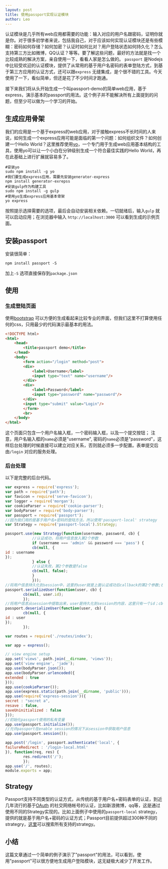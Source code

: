 ```yaml
---
layout: post
title: 使用passport实现认证模块
author: Leo
---
```


认证模块是几乎所有web应用都需要的功能：输入对应的用户名跟密码，证明你就是你。对于很多初学者来说，包括我自己，对于应该如何实现认证模块还是有些模糊：密码如何存储？如何加密？认证时如何比对？用户登陆状态如何持久化？怎么支持第三方比如微博，QQ认证？等等。要了解这些问题，最好的方法就是找一个比较成熟的解决方案，亲自使用一下，看看人家是怎么做的。 `passport` 是Nodejs中比较受欢迎的认证模块，提供了从常用的基于用户名密码的表单登陆方式，到基于第三方应用的认证方式，还可以跟`express` 无缝集成，是个很不错的工具。今天使用了一下，看似简单，但还是花了不少时间才跑通。

接下来我们将从头开始生成一个叫passport-demo的简单web应用，基于express，演示基本的passport的用法。这个例子并不能解决所有上面提到的问题，但至少可以做为一个学习的开始。

## 生成应用骨架

我们的应用是一个基于express的web应用，对于接触express不长时间的人来说，如何生成一个express应用可能是面临的第一个问题：如何组织文件？如何创建一个Hello World？这里推荐使用[yo](http://yeoman.io/)，一个专门用于生成web应用基本结构的工具，使用yo可以让一个小白在分钟级别生成一个符合最佳实践的Hello World，再在此基础上进行扩展就容易多了。

```shell
#安装yo
sudo npm install -g yo
#我们要生成express应用，需要先安装generator-express
npm install generator-exrepss
#安装gulp作为构建工具
sudo npm install -g gulp
#使用yo生成express应用基本骨架
yo express
```

按照提示选择需要的选项，最后会自动安装相关依赖。一切就绪后，输入`gulp` 就可以启动应用；在浏览器中输入 `http://localhost:3000` 可以看到生成的示例页面。

## 安装passport
安装很简单：

```
npm install passport -S
```
加上`-S` 选项直接保存到`package.json` 

## 使用

### 生成登陆页面
使用[bootstrap](http://getbootstrap.com/) 可以方便的生成看起来比较专业的界面，但我们这里不打算使用任何的css，只用最少的代码演示最基本的用法。

```html
<!DOCTYPE html>
<html>
    <head>
        <title>passport demo</title>
    </head>
    <body>
        <form action="/login" method="post">
        <div>
            <label>Username</label>
            <input type="text" name="username"/>
        </div>
        <div>
            <label>Password</label>
            <input type="password" name="password"/>
        </div>
        <input type="submit" value="Login"/>
        </form>
        <br>
    </body>
</html>
```

这个页面只包含一个用户名输入框，一个密码输入框，以及一个提交按钮； 注意，用户名输入框的`name`必须是"username", 密码的`name`必须是"password"，这样后台处理的时候直接可以建立对应关系，否则就必须多一步配置。表单提交后由`/login` 对应的服务处理。

### 后台处理

以下是完整的后台代码。

```javascript
var express = require('express');
var path = require('path');
var favicon = require('serve-favicon');
var logger = require('morgan');
var cookieParser = require('cookie-parser');
var bodyParser = require('body-parser');
var passport = require('passport');
//因为我们用的是基于用户名+密码的登陆方法，所以使用'passport-local' strategy
var Strategy = require('passport-local').Strategy;

passport.use(new Strategy(function(username, password, cb) {
            //认证成功，将用户信息放入第2个参数
            if (username === 'admin' && password === 'pass') {
            cb(null, {
id : username
});
            } else {
            //认证失败，第2个参数是false
            cb(null, false);
            }
            }));
//将用户信息持久化到session中，这里的user就是上面认证成功后callback的第2个参数;在本例中，passport将把用户id写入session；注意，要想持久化到session，必须使用session中间件，即下面所示的"express-session"
passport.serializeUser(function(user, cb) {
        cb(null, user.id);
        });
//将用户信息从session中提取出来，user是持久化到session的内容，这里只有一个id；cb的第2个参数应该跟Strategy中使用的格式一致
passport.deserializeUser(function(user, cb) {
        cb(null, {
id : user
});
        });

var routes = require('./routes/index');

var app = express();

// view engine setup
app.set('views', path.join(__dirname, 'views'));
app.set('view engine', 'jade');
app.use(bodyParser.json());
app.use(bodyParser.urlencoded({
extended : true
}));
app.use(cookieParser());
app.use(express.static(path.join(__dirname, 'public')));
app.use(require('express-session')({
secret : "secret a",
resave : false,
saveUninitialized : false
}));
//初始化passport使用的私有变量
app.use(passport.initialize());
//允许passport在enable session的情况下从session中获取用户信息
app.use(passport.session());

app.post('/login', passport.authenticate('local', {
failureRedirect : '/login-local.html'
}), function(req, res) {
        res.redirect('/');
        });
app.use('/', routes);
module.exports = app;
```

## Strategy

Passport支持不同类型的认证方式，从传统的基于用户名+密码表单的认证，到近几年流行的基于[OAuth](http://oauth.net/) 的社交网络帐号的认证，比如新浪微博，qq等，这是通过使用不同的Strategy实现的。比如上面例子中使用的`passport-local` strategy，提供的就是基于用户名+密码的认证方式；Passport目前提供超过300种不同的strategry，[这里](http://passportjs.org/)可以搜索所有支持的strategy。

## 小结

这篇文章通过一个简单的例子演示了"passport"的用法，可以看到，使用"passport"可以很方便地生成用户登陆模块，这无疑极大减少了开发工作。
